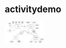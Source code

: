 # activitydemo

<img src="https://github.com/yiweijiang/activitydemo/blob/master/README/ERMode.jpg" width="25%" height="25%">
